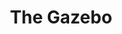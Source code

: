 ---
title: The Gazebo
year: 1968
opening_date: 1968-02-23
closing_date: 1968-03-09
layout: productions
image:
image_caption:
image_credit:
playbill:
category:
Theatre: Theatre Jacksonville
Venue: Little Theatre
cast:
  Elliott Nash: Paul Galloway
  Harlow Edison: Norman Howard
  Matilda: Irene Helen Walsh
  Nell Nash: Elise Hallowes
  Mrs. Chandler: Debbie Dunn
  Mr. Thorp: Ham Waddell
  The Dook: Walter Hyams
  Louie: Marshall Nazworth-Aronowitz
  Jenkins: Don Stevenson
  Dr. Wyner: Ron Griffis
  Druker: Lauren Murray
crew:
  Director: Robert Knowles
  Scenic Design: 
    - Phil Fitzpatrick
    - Ed Heist, Jr.
  Stage Manager: Ron Griffis
  Lighting: 
    - Bill Bacon
    - Randy Meaders
    - Jane Boyd
  Sound: 
    - Ross Henderson
    - Carol Lucas
  Costumes: Jean Fullerton
  Properties: 
    - Esther Barnes
    - Chairman Maria Alarcon
    - Gladys Dale
    - Deborah Krobalski
    - Dorthy Lindsay
    - Katie Raven
  Make-up: Terry McIntire
  Set Construction: 
    - Harriet Miltenberg
    - Lauren Murray
    - Bill Bacon
    - Randy Meaders
    - Ross Henderson
    - Nancy Fitzpatrick
    - Edith Gooding
    - Debbie Meade
  About the Cast Notes: Terry McIntire
external_links:
---